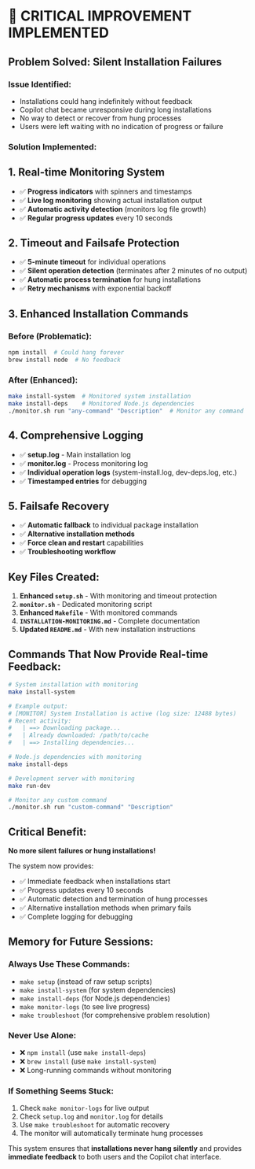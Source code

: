 # 🚨 CRITICAL IMPROVEMENT IMPLEMENTED

## Problem Solved: Silent Installation Failures

### **Issue Identified:**
- Installations could hang indefinitely without feedback
- Copilot chat became unresponsive during long installations
- No way to detect or recover from hung processes
- Users were left waiting with no indication of progress or failure

### **Solution Implemented:**

## 1. **Real-time Monitoring System**
- ✅ **Progress indicators** with spinners and timestamps
- ✅ **Live log monitoring** showing actual installation output
- ✅ **Automatic activity detection** (monitors log file growth)
- ✅ **Regular progress updates** every 10 seconds

## 2. **Timeout and Failsafe Protection**
- ✅ **5-minute timeout** for individual operations
- ✅ **Silent operation detection** (terminates after 2 minutes of no output)
- ✅ **Automatic process termination** for hung installations
- ✅ **Retry mechanisms** with exponential backoff

## 3. **Enhanced Installation Commands**

### Before (Problematic):
```bash
npm install  # Could hang forever
brew install node  # No feedback
```

### After (Enhanced):
```bash
make install-system  # Monitored system installation
make install-deps    # Monitored Node.js dependencies
./monitor.sh run "any-command" "Description"  # Monitor any command
```

## 4. **Comprehensive Logging**
- ✅ **setup.log** - Main installation log
- ✅ **monitor.log** - Process monitoring log
- ✅ **Individual operation logs** (system-install.log, dev-deps.log, etc.)
- ✅ **Timestamped entries** for debugging

## 5. **Failsafe Recovery**
- ✅ **Automatic fallback** to individual package installation
- ✅ **Alternative installation methods**
- ✅ **Force clean and restart** capabilities
- ✅ **Troubleshooting workflow**

## **Key Files Created:**

1. **Enhanced `setup.sh`** - With monitoring and timeout protection
2. **`monitor.sh`** - Dedicated monitoring script
3. **Enhanced `Makefile`** - With monitored commands
4. **`INSTALLATION-MONITORING.md`** - Complete documentation
5. **Updated `README.md`** - With new installation instructions

## **Commands That Now Provide Real-time Feedback:**

```bash
# System installation with monitoring
make install-system

# Example output:
# [MONITOR] System Installation is active (log size: 12488 bytes)
# Recent activity:
#   | ==> Downloading package...
#   | Already downloaded: /path/to/cache
#   | ==> Installing dependencies...

# Node.js dependencies with monitoring
make install-deps

# Development server with monitoring
make run-dev

# Monitor any custom command
./monitor.sh run "custom-command" "Description"
```

## **Critical Benefit:**
**No more silent failures or hung installations!** 

The system now provides:
- ✅ Immediate feedback when installations start
- ✅ Progress updates every 10 seconds
- ✅ Automatic detection and termination of hung processes
- ✅ Alternative installation methods when primary fails
- ✅ Complete logging for debugging

## **Memory for Future Sessions:**

### **Always Use These Commands:**
- `make setup` (instead of raw setup scripts)
- `make install-system` (for system dependencies)
- `make install-deps` (for Node.js dependencies)
- `make monitor-logs` (to see live progress)
- `make troubleshoot` (for comprehensive problem resolution)

### **Never Use Alone:**
- ❌ `npm install` (use `make install-deps`)
- ❌ `brew install` (use `make install-system`)
- ❌ Long-running commands without monitoring

### **If Something Seems Stuck:**
1. Check `make monitor-logs` for live output
2. Check `setup.log` and `monitor.log` for details
3. Use `make troubleshoot` for automatic recovery
4. The monitor will automatically terminate hung processes

This system ensures that **installations never hang silently** and provides **immediate feedback** to both users and the Copilot chat interface.
